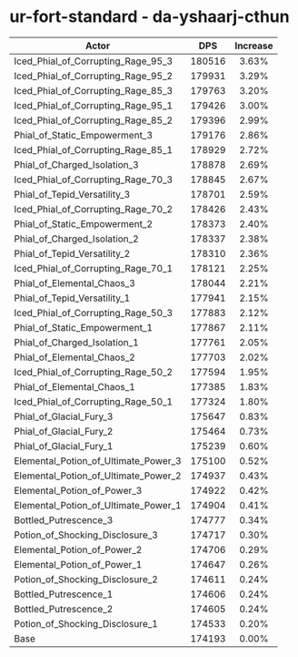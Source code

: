 # ur-fort-standard - da-yshaarj-cthun
| Actor | DPS | Increase |
|---|:---:|:---:|
|Iced_Phial_of_Corrupting_Rage_95_3|180516|3.63%|
|Iced_Phial_of_Corrupting_Rage_95_2|179931|3.29%|
|Iced_Phial_of_Corrupting_Rage_85_3|179763|3.20%|
|Iced_Phial_of_Corrupting_Rage_95_1|179426|3.00%|
|Iced_Phial_of_Corrupting_Rage_85_2|179396|2.99%|
|Phial_of_Static_Empowerment_3|179176|2.86%|
|Iced_Phial_of_Corrupting_Rage_85_1|178929|2.72%|
|Phial_of_Charged_Isolation_3|178878|2.69%|
|Iced_Phial_of_Corrupting_Rage_70_3|178845|2.67%|
|Phial_of_Tepid_Versatility_3|178701|2.59%|
|Iced_Phial_of_Corrupting_Rage_70_2|178426|2.43%|
|Phial_of_Static_Empowerment_2|178373|2.40%|
|Phial_of_Charged_Isolation_2|178337|2.38%|
|Phial_of_Tepid_Versatility_2|178310|2.36%|
|Iced_Phial_of_Corrupting_Rage_70_1|178121|2.25%|
|Phial_of_Elemental_Chaos_3|178044|2.21%|
|Phial_of_Tepid_Versatility_1|177941|2.15%|
|Iced_Phial_of_Corrupting_Rage_50_3|177883|2.12%|
|Phial_of_Static_Empowerment_1|177867|2.11%|
|Phial_of_Charged_Isolation_1|177761|2.05%|
|Phial_of_Elemental_Chaos_2|177703|2.02%|
|Iced_Phial_of_Corrupting_Rage_50_2|177594|1.95%|
|Phial_of_Elemental_Chaos_1|177385|1.83%|
|Iced_Phial_of_Corrupting_Rage_50_1|177324|1.80%|
|Phial_of_Glacial_Fury_3|175647|0.83%|
|Phial_of_Glacial_Fury_2|175464|0.73%|
|Phial_of_Glacial_Fury_1|175239|0.60%|
|Elemental_Potion_of_Ultimate_Power_3|175100|0.52%|
|Elemental_Potion_of_Ultimate_Power_2|174937|0.43%|
|Elemental_Potion_of_Power_3|174922|0.42%|
|Elemental_Potion_of_Ultimate_Power_1|174904|0.41%|
|Bottled_Putrescence_3|174777|0.34%|
|Potion_of_Shocking_Disclosure_3|174717|0.30%|
|Elemental_Potion_of_Power_2|174706|0.29%|
|Elemental_Potion_of_Power_1|174647|0.26%|
|Potion_of_Shocking_Disclosure_2|174611|0.24%|
|Bottled_Putrescence_1|174606|0.24%|
|Bottled_Putrescence_2|174605|0.24%|
|Potion_of_Shocking_Disclosure_1|174533|0.20%|
|Base|174193|0.00%|
